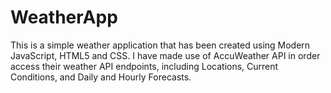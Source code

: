 # WeatherApp

This is a simple weather application that has been created using Modern JavaScript, HTML5 and CSS.  I have made use of AccuWeather API in order access their weather API endpoints, including Locations, Current Conditions, and Daily and Hourly Forecasts.
